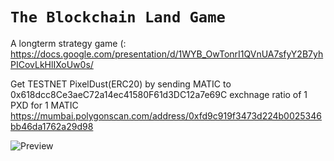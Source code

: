 # `The Blockchain Land Game`

A longterm strategy game (: https://docs.google.com/presentation/d/1WYB_OwTonrI1QVnUA7sfyY2B7yhPICovLkHlIXoUw0s/

Get TESTNET PixelDust(ERC20) by sending MATIC to 0x618dcc8Ce3aeC72a14ec41580F61d3DC12a7e69C exchnage ratio of 1 PXD for 1 MATIC
https://mumbai.polygonscan.com/address/0xfd9c919f3473d224b0025346bb46da1762a29d98

![Preview](https://github.com/BooneTB/TheBlockchainLand-Marketplace/blob/main/src/TheBlockchainLand_0x0y.jpg)


